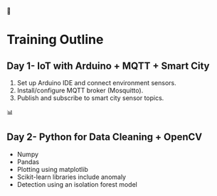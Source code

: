 🤖 
<h1>Training Outline</h1>

<h2>Day 1- IoT with Arduino + MQTT + Smart City</h2>
<ol>
  <li>Set up Arduino IDE and connect environment sensors.</li>
  <li> Install/configure MQTT broker (Mosquitto).</li>
  <li>Publish and subscribe to smart city sensor topics.</li>
</ol>

📊
<h2>Day 2- Python for Data Cleaning + OpenCV</h2>
<ul>
  <li>Numpy</li>
  <li>Pandas</li>
  <li>Plotting using matplotlib</li>
  <li>Scikit-learn libraries include anomaly</li>
  <li>Detection using an isolation forest model</li> 
</ul>
